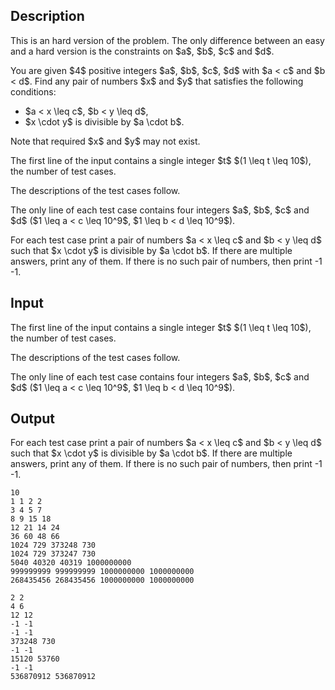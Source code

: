 ## Description

<div><p><span class="tex-font-style-bf">This is an hard version of the problem. The only difference between an easy and a hard version is the constraints on $a$, $b$, $c$ and $d$.</span></p><p>You are given $4$ positive integers $a$, $b$, $c$, $d$ with $a &lt; c$ and $b &lt; d$. Find any pair of numbers $x$ and $y$ that satisfies the following conditions:</p><ul><li> $a &lt; x \leq c$, $b &lt; y \leq d$,</li><li> $x \cdot y$ is divisible by $a \cdot b$.</li></ul><p>Note that required $x$ and $y$ may not exist.</p></div><div class="input-specification"><p>The first line of the input contains a single integer $t$ $(1 \leq t \leq 10$), the number of test cases.</p><p>The descriptions of the test cases follow.</p><p>The only line of each test case contains four integers $a$, $b$, $c$ and $d$ ($1 \leq a &lt; c \leq 10^9$, $1 \leq b &lt; d \leq 10^9$).</p></div><div class="output-specification"><p>For each test case print a pair of numbers $a &lt; x \leq c$ and $b &lt; y \leq d$ such that $x \cdot y$ is divisible by $a \cdot b$. If there are multiple answers, print any of them. If there is no such pair of numbers, then print <span class="tex-font-style-tt">-1 -1</span>.</p></div>

## Input

<p>The first line of the input contains a single integer $t$ $(1 \leq t \leq 10$), the number of test cases.</p><p>The descriptions of the test cases follow.</p><p>The only line of each test case contains four integers $a$, $b$, $c$ and $d$ ($1 \leq a &lt; c \leq 10^9$, $1 \leq b &lt; d \leq 10^9$).</p>

## Output

<p>For each test case print a pair of numbers $a &lt; x \leq c$ and $b &lt; y \leq d$ such that $x \cdot y$ is divisible by $a \cdot b$. If there are multiple answers, print any of them. If there is no such pair of numbers, then print <span class="tex-font-style-tt">-1 -1</span>.</p>





```input1|2,4,6,8,10
10
1 1 2 2
3 4 5 7
8 9 15 18
12 21 14 24
36 60 48 66
1024 729 373248 730
1024 729 373247 730
5040 40320 40319 1000000000
999999999 999999999 1000000000 1000000000
268435456 268435456 1000000000 1000000000
```




```output1
2 2
4 6
12 12
-1 -1
-1 -1
373248 730
-1 -1
15120 53760
-1 -1
536870912 536870912
```


